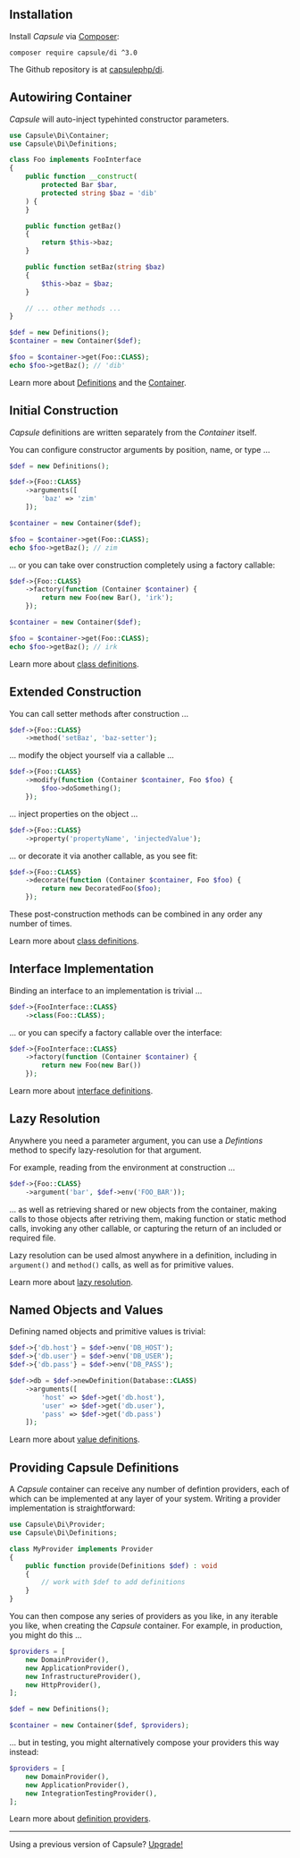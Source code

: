 ## Installation

Install _Capsule_ via [Composer](https://getcomposer.org):

```
composer require capsule/di ^3.0
```

The Github repository is at [capsulephp/di](https://github.com/capsulephp/di).

## Autowiring Container

_Capsule_ will auto-inject typehinted constructor parameters.

```php
use Capsule\Di\Container;
use Capsule\Di\Definitions;

class Foo implements FooInterface
{
    public function __construct(
        protected Bar $bar,
        protected string $baz = 'dib'
    ) {
    }

    public function getBaz()
    {
        return $this->baz;
    }

    public function setBaz(string $baz)
    {
        $this->baz = $baz;
    }

    // ... other methods ...
}

$def = new Definitions();
$container = new Container($def);

$foo = $container->get(Foo::CLASS);
echo $foo->getBaz(); // 'dib'
```

Learn more about [Definitions](/3.x/definitions/overview.html)
and the [Container](/3.x/container.html).

## Initial Construction

_Capsule_ definitions are written separately from the _Container_ itself.

You can configure constructor arguments by position, name, or type ...

```php
$def = new Definitions();

$def->{Foo::CLASS}
    ->arguments([
        'baz' => 'zim'
    ]);

$container = new Container($def);

$foo = $container->get(Foo::CLASS);
echo $foo->getBaz(); // zim
```

... or you can take over construction completely using a factory callable:

```php
$def->{Foo::CLASS}
    ->factory(function (Container $container) {
        return new Foo(new Bar(), 'irk');
    });

$container = new Container($def);

$foo = $container->get(Foo::CLASS);
echo $foo->getBaz(); // irk
```

Learn more about [class definitions](/3.x/definitions/classes.html).

## Extended Construction

You can call setter methods after construction ...

```php
$def->{Foo::CLASS}
    ->method('setBaz', 'baz-setter');
```

... modify the object yourself via a callable ...

```php
$def->{Foo::CLASS}
    ->modify(function (Container $container, Foo $foo) {
        $foo->doSomething();
    });
```

... inject properties on the object ...

```php
$def->{Foo::CLASS}
    ->property('propertyName', 'injectedValue');
```

... or decorate it via another callable, as you see fit:

```php
$def->{Foo::CLASS}
    ->decorate(function (Container $container, Foo $foo) {
        return new DecoratedFoo($foo);
    });
```

These post-construction methods can be combined in any order any number of
times.

Learn more about [class definitions](/3.x/definitions/classes.html).

## Interface Implementation

Binding an interface to an implementation is trivial ...

```php
$def->{FooInterface::CLASS}
    ->class(Foo::CLASS);
```

... or you can specify a factory callable over the interface:

```php
$def->{FooInterface::CLASS}
    ->factory(function (Container $container) {
        return new Foo(new Bar())
    });
```

Learn more about [interface definitions](/3.x/definitions/interfaces.html).


## Lazy Resolution

Anywhere you need a parameter argument, you can use a _Defintions_ method to
specify lazy-resolution for that argument.

For example, reading from the environment at construction ...

```php
$def->{Foo::CLASS}
    ->argument('bar', $def->env('FOO_BAR'));
```

... as well as retrieving shared or new objects from the container, making
calls to those objects after retriving them, making function or static method
calls, invoking any other callable, or capturing the return of an included or required file.

Lazy resolution can be used almost anywhere in a definition, including in
`argument()` and  `method()` calls, as well as for primitive values.

Learn more about [lazy resolution](/3.x/lazy.html).

## Named Objects and Values

Defining named objects and primitive values is trivial:

```php
$def->{'db.host'} = $def->env('DB_HOST');
$def->{'db.user'} = $def->env('DB_USER');
$def->{'db.pass'} = $def->env('DB_PASS');

$def->db = $def->newDefinition(Database::CLASS)
    ->arguments([
        'host' => $def->get('db.host'),
        'user' => $def->get('db.user'),
        'pass' => $def->get('db.pass')
    ]);
```

Learn more about [value definitions](/3.x/definitions/values.html).

## Providing Capsule Definitions

A _Capsule_ container can receive any number of defintion providers, each of
which can be implemented at any layer of your system. Writing a provider
implementation is straightforward:

```php
use Capsule\Di\Provider;
use Capsule\Di\Definitions;

class MyProvider implements Provider
{
    public function provide(Definitions $def) : void
    {
        // work with $def to add definitions
    }
}
```

You can then compose any series of providers as you like, in any iterable you
like, when creating the _Capsule_ container. For example, in production, you
might do this ...

```php
$providers = [
    new DomainProvider(),
    new ApplicationProvider(),
    new InfrastructureProvider(),
    new HttpProvider(),
];

$def = new Definitions();

$container = new Container($def, $providers);
```

... but in testing, you might alternatively compose your providers this way instead:

```php
$providers = [
    new DomainProvider(),
    new ApplicationProvider(),
    new IntegrationTestingProvider(),
];
```

Learn more about [definition providers](/3.x/providers.html).

* * *

Using a previous version of Capsule? [Upgrade!](/3.x/upgrading.html)
